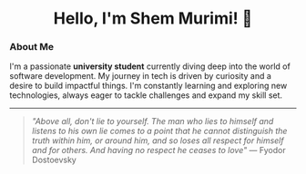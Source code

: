 <h1 align="center">Hello, I'm Shem Murimi! 👋</h1>

### About Me

I'm a passionate **university student** currently diving deep into the world of software development. My journey in tech is driven by curiosity and a desire to build impactful things. I'm constantly learning and exploring new technologies, always eager to tackle challenges and expand my skill set.

-----

> *"Above all, don't lie to yourself. The man who lies to himself and listens to his own lie comes to a point that he cannot distinguish the truth within him, or around him, and so loses all respect for himself and for others. And having no respect he ceases to love"* — Fyodor Dostoevsky

